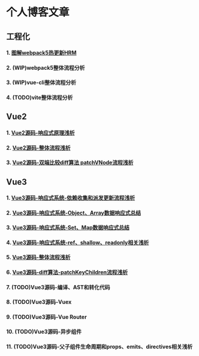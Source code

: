 # 个人博客文章

## 工程化
#### 1. [图解webpack5热更新HRM](https://segmentfault.com/a/1190000042587412)
#### 2. (WIP)webpack5整体流程分析
#### 3. (WIP)vue-cli整体流程分析
#### 4. (TODO)vite整体流程分析

## Vue2
#### 1. [Vue2源码-响应式原理浅析](https://segmentfault.com/a/1190000042751317)
#### 2. [Vue2源码-整体流程浅析](https://segmentfault.com/a/1190000042749514)
#### 3. [Vue2源码-双端比较diff算法 patchVNode流程浅析](https://segmentfault.com/a/1190000042749546)

## Vue3
#### 1. [Vue3源码-响应式系统-依赖收集和派发更新流程浅析](https://segmentfault.com/a/1190000043034490)
#### 2. [Vue3源码-响应式系统-Object、Array数据响应式总结](https://segmentfault.com/a/1190000043035221)
#### 3. [Vue3源码-响应式系统-Set、Map数据响应式总结](https://segmentfault.com/a/1190000043048005)
#### 4. [Vue3源码-响应式系统-ref、shallow、readonly相关浅析](https://segmentfault.com/a/1190000043057421)
#### 5. [Vue3源码-整体流程浅析](https://segmentfault.com/a/1190000042984950)
#### 6. [Vue3源码-diff算法-patchKeyChildren流程浅析](https://segmentfault.com/a/1190000042974066)
#### 7. (TODO)Vue3源码-编译、AST和转化代码
#### 8. (TODO)Vue3源码-Vuex
#### 9. (TODO)Vue3源码-Vue Router
#### 10. (TODO)Vue3源码-异步组件
#### 11. (TODO)Vue3源码-父子组件生命周期和props、emits、directives相关浅析






